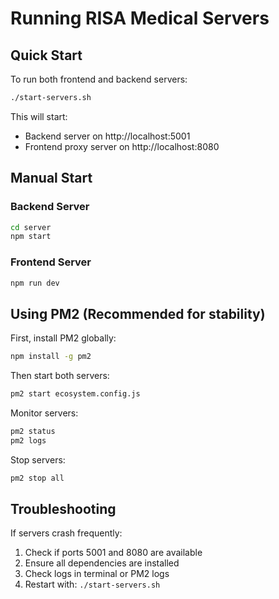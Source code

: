 # Running RISA Medical Servers

## Quick Start

To run both frontend and backend servers:

```bash
./start-servers.sh
```

This will start:
- Backend server on http://localhost:5001
- Frontend proxy server on http://localhost:8080

## Manual Start

### Backend Server
```bash
cd server
npm start
```

### Frontend Server
```bash
npm run dev
```

## Using PM2 (Recommended for stability)

First, install PM2 globally:
```bash
npm install -g pm2
```

Then start both servers:
```bash
pm2 start ecosystem.config.js
```

Monitor servers:
```bash
pm2 status
pm2 logs
```

Stop servers:
```bash
pm2 stop all
```

## Troubleshooting

If servers crash frequently:
1. Check if ports 5001 and 8080 are available
2. Ensure all dependencies are installed
3. Check logs in terminal or PM2 logs
4. Restart with: `./start-servers.sh`